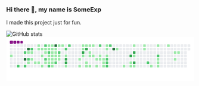 ### Hi there 👋, my name is SomeExp
I made this project just for fun. 

![GitHub stats](https://github-readme-stats.vercel.app/api?username=thesomeexp&show_icons=true)
![snake gif](https://github.com/thesomeexp/thesomeexp/blob/output/github-contribution-grid-snake.gif)
